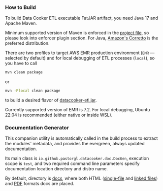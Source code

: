 ### How to Build 

To build Data Cooker ETL executable FatJAR artifact, you need Java 17 and Apache Maven.

Minimum supported version of Maven is enforced in the [project file](./pom.xml), so please look into enforcer plugin section. For Java, [Amazon's Corretto](https://corretto.aws/) is the preferred distribution.

There are two profiles to target AWS EMR production environment (`EMR` — selected by default) and for local debugging of ETL processes (`local`), so you have to call
```bash
mvn clean package
```
or
```bash
mvn -Plocal clean package
```
to build a desired flavor of [datacooker-etl.jar](./datacooker-etl-cli/target/datacooker-etl.jar).

Currently supported version of EMR is 7.2. For local debugging, Ubuntu 22.04 is recommended (either native or inside WSL).

### Documentation Generator

This companion utility is automatically called in the build process to extract the modules' metadata, and provides the evergreen, always updated documentation.

Its main class is `io.github.pastorgl.datacooker.doc.DocGen`, execution scope is `test`, and two required command line parameters specify documentation location directory and distro name.

By default, directory is [docs](./datacooker-etl-cli/docs/), where both HTML ([single-file](./datacooker-etl-cli/docs/merged.html) and [linked files](./datacooker-etl-cli/docs/index.html)) and [PDF](./datacooker-etl-cli/docs/merged.pdf) formats docs are placed.

